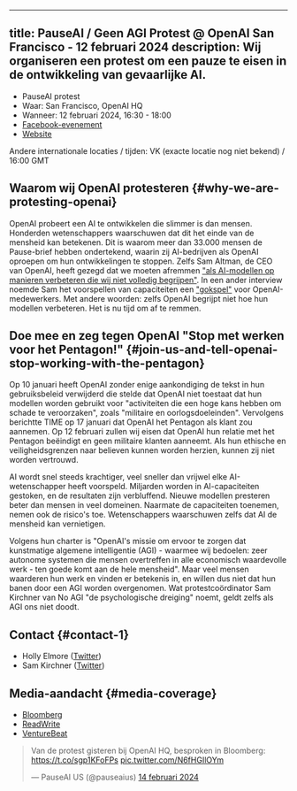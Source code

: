 

---
title: PauseAI / Geen AGI Protest @ OpenAI San Francisco - 12 februari 2024
description: Wij organiseren een protest om een pauze te eisen in de ontwikkeling van gevaarlijke AI.
---
<script>
    import WidgetConsent from '$lib/components/widget-consent/WidgetConsent.svelte'
</script>

- PauseAI protest
- Waar: San Francisco, OpenAI HQ
- Wanneer: 12 februari 2024, 16:30 - 18:00
- [Facebook-evenement](https://fb.me/e/78BzWmaaj)
- [Website](https://openaiprotest.com/)

Andere internationale locaties / tijden:
VK (exacte locatie nog niet bekend) / 16:00 GMT

## Waarom wij OpenAI protesteren {#why-we-are-protesting-openai}

OpenAI probeert een AI te ontwikkelen die slimmer is dan mensen.
Honderden wetenschappers waarschuwen dat dit het einde van de mensheid kan betekenen.
Dit is waarom meer dan 33.000 mensen de Pause-brief hebben ondertekend, waarin zij AI-bedrijven als OpenAI oproepen om hun ontwikkelingen te stoppen.
Zelfs Sam Altman, de CEO van OpenAI, heeft gezegd dat we moeten afremmen ["als AI-modellen op manieren verbeteren die wij niet volledig begrijpen"](https://time.com/6288584/openai-sam-altman-full-interview/).
In een ander interview noemde Sam het voorspellen van capaciteiten een ["gokspel"](https://www.ft.com/content/dd9ba2f6-f509-42f0-8e97-4271c7b84ded) voor OpenAI-medewerkers.
Met andere woorden: zelfs OpenAI begrijpt niet hoe hun modellen verbeteren.
Het is nu tijd om af te remmen.

## Doe mee en zeg tegen OpenAI "Stop met werken voor het Pentagon!" {#join-us-and-tell-openai-stop-working-with-the-pentagon}

Op 10 januari heeft OpenAI zonder enige aankondiging de tekst in hun gebruiksbeleid verwijderd die stelde dat OpenAI niet toestaat dat hun modellen worden gebruikt voor "activiteiten die een hoge kans hebben om schade te veroorzaken", zoals "militaire en oorlogsdoeleinden". Vervolgens berichtte TIME op 17 januari dat OpenAI het Pentagon als klant zou aannemen. Op 12 februari zullen wij eisen dat OpenAI hun relatie met het Pentagon beëindigt en geen militaire klanten aanneemt. Als hun ethische en veiligheidsgrenzen naar believen kunnen worden herzien, kunnen zij niet worden vertrouwd.

AI wordt snel steeds krachtiger, veel sneller dan vrijwel elke AI-wetenschapper heeft voorspeld. Miljarden worden in AI-capaciteiten gestoken, en de resultaten zijn verbluffend. Nieuwe modellen presteren beter dan mensen in veel domeinen. Naarmate de capaciteiten toenemen, nemen ook de risico's toe. Wetenschappers waarschuwen zelfs dat AI de mensheid kan vernietigen.

Volgens hun charter is "OpenAI's missie om ervoor te zorgen dat kunstmatige algemene intelligentie (AGI) - waarmee wij bedoelen: zeer autonome systemen die mensen overtreffen in alle economisch waardevolle werk - ten goede komt aan de hele mensheid". Maar veel mensen waarderen hun werk en vinden er betekenis in, en willen dus niet dat hun banen door een AGI worden overgenomen. Wat protestcoördinator Sam Kirchner van No AGI "de psychologische dreiging" noemt, geldt zelfs als AGI ons niet doodt.

## Contact {#contact-1}

- Holly Elmore ([Twitter](https://twitter.com/ilex_ulmus))
- Sam Kirchner ([Twitter](https://twitter.com/No_AGI_))

## Media-aandacht {#media-coverage}

- [Bloomberg](https://www.bloomberg.com/news/newsletters/2024-02-13/ai-protest-at-openai-hq-in-san-francisco-focuses-on-military-work)
- [ReadWrite](https://readwrite.com/stop-working-with-pentagon-openai-staff-face-protests/)
- [VentureBeat](https://venturebeat.com/ai/protesters-gather-outside-openai-office-opposing-military-ai-and-agi/)

<WidgetConsent>
<div>
<blockquote class="twitter-tweet"><p lang="en" dir="ltr">Van de protest gisteren bij OpenAI HQ, besproken in Bloomberg: <a href="https://t.co/sgp1KFoFPs">https://t.co/sgp1KFoFPs</a> <a href="https://t.co/N6fHGIlOYm">pic.twitter.com/N6fHGIlOYm</a></p>&mdash; PauseAI US (@pauseaius) <a href="https://twitter.com/pauseaius/status/1757604719047114786?ref_src=twsrc%5Etfw">14 februari 2024</a></blockquote> <script async src="https://platform.twitter.com/widgets.js" charset="utf-8"></script>
</div>
</WidgetConsent>